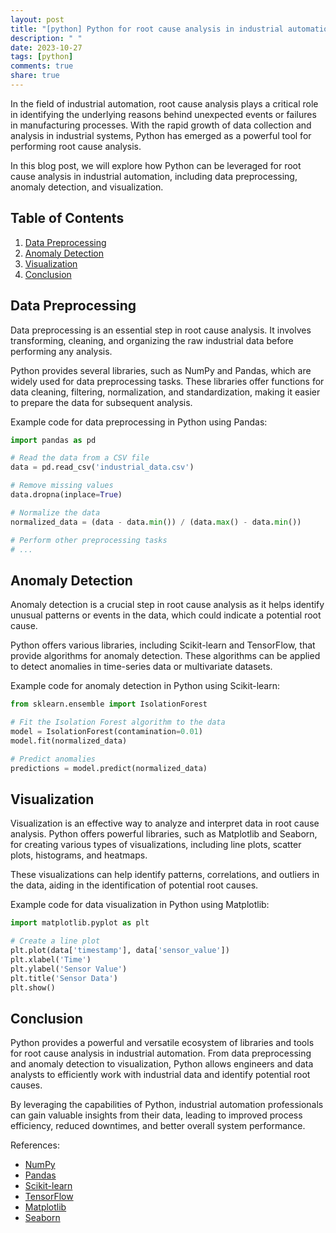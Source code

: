 ```yaml
---
layout: post
title: "[python] Python for root cause analysis in industrial automation"
description: " "
date: 2023-10-27
tags: [python]
comments: true
share: true
---
```


In the field of industrial automation, root cause analysis plays a critical role in identifying the underlying reasons behind unexpected events or failures in manufacturing processes. With the rapid growth of data collection and analysis in industrial systems, Python has emerged as a powerful tool for performing root cause analysis.

In this blog post, we will explore how Python can be leveraged for root cause analysis in industrial automation, including data preprocessing, anomaly detection, and visualization.

## Table of Contents
1. [Data Preprocessing](#data-preprocessing)
2. [Anomaly Detection](#anomaly-detection)
3. [Visualization](#visualization)
4. [Conclusion](#conclusion)

## Data Preprocessing<a name="data-preprocessing"></a>
Data preprocessing is an essential step in root cause analysis. It involves transforming, cleaning, and organizing the raw industrial data before performing any analysis.

Python provides several libraries, such as NumPy and Pandas, which are widely used for data preprocessing tasks. These libraries offer functions for data cleaning, filtering, normalization, and standardization, making it easier to prepare the data for subsequent analysis.

Example code for data preprocessing in Python using Pandas:

```python
import pandas as pd

# Read the data from a CSV file
data = pd.read_csv('industrial_data.csv')

# Remove missing values
data.dropna(inplace=True)

# Normalize the data
normalized_data = (data - data.min()) / (data.max() - data.min())

# Perform other preprocessing tasks
# ...
```

## Anomaly Detection<a name="anomaly-detection"></a>
Anomaly detection is a crucial step in root cause analysis as it helps identify unusual patterns or events in the data, which could indicate a potential root cause.

Python offers various libraries, including Scikit-learn and TensorFlow, that provide algorithms for anomaly detection. These algorithms can be applied to detect anomalies in time-series data or multivariate datasets.

Example code for anomaly detection in Python using Scikit-learn:

```python
from sklearn.ensemble import IsolationForest

# Fit the Isolation Forest algorithm to the data
model = IsolationForest(contamination=0.01)
model.fit(normalized_data)

# Predict anomalies
predictions = model.predict(normalized_data)
```

## Visualization<a name="visualization"></a>
Visualization is an effective way to analyze and interpret data in root cause analysis. Python offers powerful libraries, such as Matplotlib and Seaborn, for creating various types of visualizations, including line plots, scatter plots, histograms, and heatmaps.

These visualizations can help identify patterns, correlations, and outliers in the data, aiding in the identification of potential root causes.

Example code for data visualization in Python using Matplotlib:

```python
import matplotlib.pyplot as plt

# Create a line plot
plt.plot(data['timestamp'], data['sensor_value'])
plt.xlabel('Time')
plt.ylabel('Sensor Value')
plt.title('Sensor Data')
plt.show()
```

## Conclusion<a name="conclusion"></a>
Python provides a powerful and versatile ecosystem of libraries and tools for root cause analysis in industrial automation. From data preprocessing and anomaly detection to visualization, Python allows engineers and data analysts to efficiently work with industrial data and identify potential root causes.

By leveraging the capabilities of Python, industrial automation professionals can gain valuable insights from their data, leading to improved process efficiency, reduced downtimes, and better overall system performance.

References:
- [NumPy](https://numpy.org/)
- [Pandas](https://pandas.pydata.org/)
- [Scikit-learn](https://scikit-learn.org/)
- [TensorFlow](https://www.tensorflow.org/)
- [Matplotlib](https://matplotlib.org/)
- [Seaborn](https://seaborn.pydata.org/)